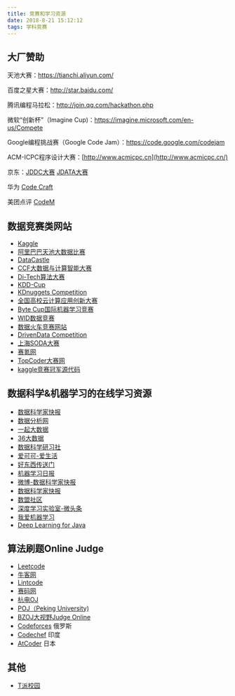 ```yaml
---
title: 竞赛和学习资源
date: 2018-8-21 15:12:12
tags: 学科竞赛
---
```


## 大厂赞助

天池大赛：<https://tianchi.aliyun.com/>

百度之星大赛：<http://star.baidu.com/>

腾讯编程马拉松：<http://join.qq.com/hackathon.php>

微软“创新杯”（Imagine Cup)：<https://imagine.microsoft.com/en-us/Compete>

Google编程挑战赛（Google Code Jam）：<https://code.google.com/codejam>

ACM-ICPC程序设计大赛：[http://www.acmicpc.cn](http://www.acmicpc.cn/)

京东：[JDDC大赛](http://jddc.jd.com/)    [JDATA大赛](https://jdata.jd.com/index.html) 

华为 [Code Craft](http://codecraft.devcloud.huaweicloud.com/)

美团点评 [CodeM](https://campus.meituan.com/codeM/codeM2018)

## 数据竞赛类网站

- [Kaggle](https://www.kaggle.com/competitions)
- [阿里巴巴天池大数据比赛](https://tianchi.shuju.aliyun.com/)
- [DataCastle](http://www.pkbigdata.com/)
- [CCF大数据与计算智能大赛](http://www.wid.org.cn/data/science/player/home/)
- [Di-Tech算法大赛](http://research.xiaojukeji.com/trainee.html)
- [KDD-Cup](http://www.kdd.org/kdd-cup)
- [KDnuggets Competition](http://www.kdnuggets.com/competitions/)
- [全国高校云计算应用创新大赛](https://cloud.seu.edu.cn/contest/)
- [Byte Cup国际机器学习竞赛](http://www.saikr.com/bytecup/2016)
- [WID数据竞赛](http://www.wid.org.cn/data/science/player/competition/list)
- [数据火车竞赛网站](http://www.datrain.cn/index.php/Problemlist/index)
- [DrivenData Competition](https://www.drivendata.org/competitions/)
- [上海SODA大赛](http://soda.datashanghai.gov.cn/)
- [赛氪网](http://www.saikr.com/)
- [TopCoder大赛网](https://www.topcoder.com/community/data-science/)
- [kaggle竞赛冠军源代码](https://blog.csdn.net/zk_j1994/article/details/76019650#t2)

## 数据科学&机器学习的在线学习资源

- [数据科学家快报](http://www.lovedatasci.com/)
- [数据分析网](http://www.afenxi.com/)
- [一起大数据](http://www.17bigdata.com/)
- [36大数据](http://www.36dsj.com/archives/category/ganhuo)
- [数据科学研习社](http://www.idatacamp.com/)
- [爱可可-爱生活](http://weibo.com/fly51fly?is_hot=1)
- [好东西传送门](http://weibo.com/haoawesome?is_hot=1)
- [机器学习日报](http://ml.memect.com/)
- [微博-数据科学家快报](http://weibo.com/wukehao?is_hot=1)
- [数据科学家快报](http://www.chalearn.org/challenges.html)
- [数盟社区](http://dataunion.org/)
- [深度学习实验室-微头条](http://www.wtoutiao.com/author/gh_2bb5b7eb2268.html)
- [我爱机器学习](https://www.52ml.net/categories/machinelearning)
- [Deep Learning for Java](https://deeplearning4j.org/)

## 算法刷题Online Judge

- [Leetcode](https://leetcode.com/)
- [牛客网](https://www.nowcoder.com/)
- [Lintcode](http://www.lintcode.com/zh-cn/)
- [赛码网](http://www.acmcoder.com/)
- [杭电OJ](http://acm.hdu.edu.cn/)
- [POJ（Peking University)](http://poj.org/)
- [BZOJ大视野Judge Online](http://www.lydsy.com/JudgeOnline/)
- [Codeforces](https://codeforces.com/) 俄罗斯
- [Codechef](https://www.codechef.com/) 印度
- [AtCoder](http://atcoder.jp/) 日本

## 其他

* [T派校园](http://tpai.qq.com/race)





